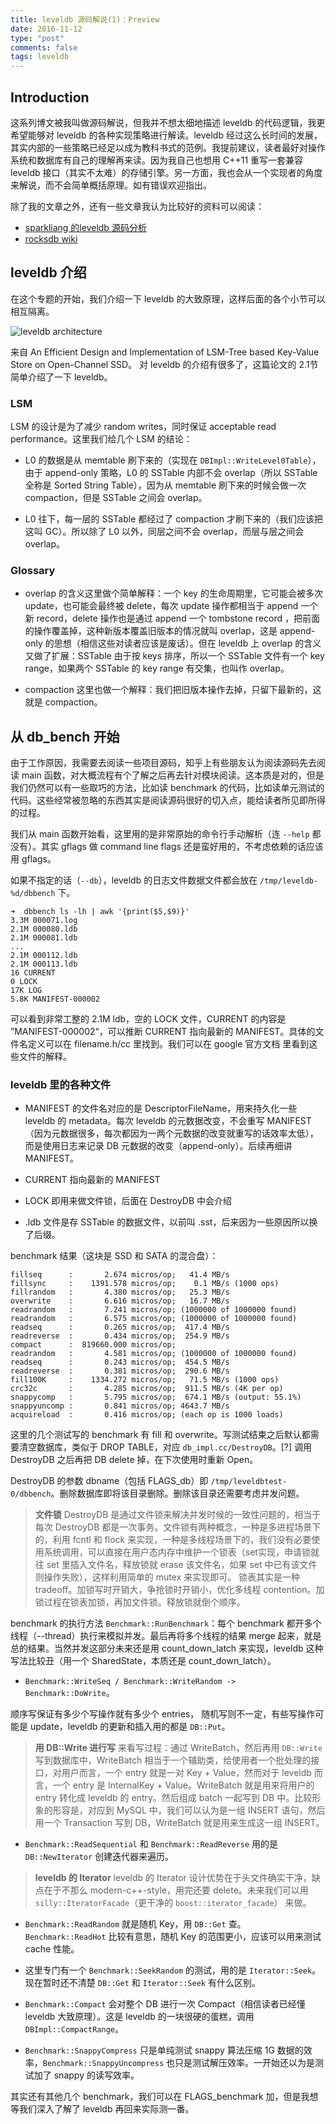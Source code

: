 ```yaml
---
title: leveldb 源码解说(1)：Preview
date: 2016-11-12
type: "post"
comments: false
tags: leveldb
---
```


## Introduction

这系列博文被我叫做源码解说，但我并不想太细地描述 leveldb 的代码逻辑，我更希望能够对 leveldb 的各种实现策略进行解读。leveldb 经过这么长时间的发展，其实内部的一些策略已经足以成为教科书式的范例。我提前建议，读者最好对操作系统和数据库有自己的理解再来读。因为我自己也想用 C++11 重写一套兼容 leveldb 接口（其实不太难）的存储引擎。另一方面，我也会从一个实现者的角度来解说，而不会简单概括原理。如有错误欢迎指出。

除了我的文章之外，还有一些文章我认为比较好的资料可以阅读：

- [sparkliang 的leveldb 源码分析](http://blog.csdn.net/sparkliang/article/category/1342001)
- [rocksdb wiki](https://github.com/facebook/rocksdb/wiki)

## leveldb 介绍

在这个专题的开始，我们介绍一下 leveldb 的大致原理，这样后面的各个小节可以相互隔离。

![leveldb architecture](http://og0xhkmh3.bkt.clouddn.com/leveldb_architecture.jpg)

来自 An Efficient Design and Implementation of LSM-Tree based Key-Value Store on Open-Channel SSD。
对 leveldb 的介绍有很多了，这篇论文的 2.1节 简单介绍了一下 leveldb。

### LSM

LSM 的设计是为了减少 random writes，同时保证 acceptable read performance。这里我们给几个 LSM 的结论：

- L0 的数据是从 memtable 刷下来的（实现在 `DBImpl::WriteLevel0Table`），由于 append-only 策略，L0 的 SSTable 内部不会 overlap（所以 SSTable 全称是 Sorted String Table），因为从 memtable 刷下来的时候会做一次 compaction，但是 SSTable 之间会 overlap。

- L0 往下，每一层的 SSTable 都经过了 compaction 才刷下来的（我们应该把这叫 GC）。所以除了 L0 以外，同层之间不会 overlap，而层与层之间会 overlap。

### Glossary

- overlap 的含义这里做个简单解释：一个 key 的生命周期里，它可能会被多次 update，也可能会最终被 delete，每次 update 操作都相当于 append 一个新 record，delete 操作也是通过 append 一个 tombstone record ，把前面的操作覆盖掉，这种新版本覆盖旧版本的情况就叫 overlap，这是 append-only 的思想（相信这些对读者应该是废话）。但在 leveldb 上 overlap 的含义又做了扩展：SSTable 由于按 keys 排序，所以一个 SSTable 文件有一个 key range，如果两个 SSTable 的 key range 有交集，也叫作 overlap。

- compaction 这里也做一个解释：我们把旧版本操作去掉，只留下最新的，这就是 compaction。

## 从 db_bench 开始

由于工作原因，我需要去阅读一些项目源码，知乎上有些朋友认为阅读源码先去阅读 main 函数，对大概流程有个了解之后再去针对模块阅读。这本质是对的，但是我们仍然可以有一些取巧的方法，比如读 benchmark 的代码，比如读单元测试的代码。这些经常被忽略的东西其实是阅读源码很好的切入点，能给读者所见即所得的过程。

我们从 main 函数开始看，这里用的是非常原始的命令行手动解析（连 `--help` 都没有）。其实 gflags 做 command line flags 还是蛮好用的，不考虑依赖的话应该用 gflags。

如果不指定的话（`--db`），leveldb 的日志文件数据文件都会放在 `/tmp/leveldb-%d/dbbench` 下。

```
➜  dbbench ls -lh | awk '{print($5,$9)}'
3.3M 000071.log
2.1M 000080.ldb
2.1M 000081.ldb
...
2.1M 000112.ldb
2.1M 000113.ldb
16 CURRENT
0 LOCK
17K LOG
5.8K MANIFEST-000002
```

可以看到非常工整的 2.1M ldb，空的 LOCK 文件，CURRENT 的内容是 ”MANIFEST-000002“，可以推断 CURRENT 指向最新的 MANIFEST。具体的文件名定义可以在 filename.h/cc 里找到。我们可以在 google 官方文档 里看到这些文件的解释。

### leveldb 里的各种文件

- MANIFEST 的文件名对应的是 DescriptorFileName，用来持久化一些 leveldb 的 metadata。每次 leveldb 的元数据改变，不会重写 MANIFEST（因为元数据很多，每次都因为一两个元数据的改变就重写的话效率太低），而是使用日志来记录 DB 元数据的改变（append-only）。后续再细讲 MANIFEST。

- CURRENT 指向最新的 MANIFEST

- LOCK 即用来做文件锁，后面在 DestroyDB 中会介绍

- .ldb 文件是存 SSTable 的数据文件，以前叫 .sst，后来因为一些原因所以换了后缀。

benchmark 结果（这块是 SSD 和 SATA 的混合盘）：

```
fillseq      :       2.674 micros/op;   41.4 MB/s
fillsync     :    1391.578 micros/op;    0.1 MB/s (1000 ops)
fillrandom   :       4.380 micros/op;   25.3 MB/s
overwrite    :       6.616 micros/op;   16.7 MB/s
readrandom   :       7.241 micros/op; (1000000 of 1000000 found)
readrandom   :       6.575 micros/op; (1000000 of 1000000 found)
readseq      :       0.265 micros/op;  417.4 MB/s
readreverse  :       0.434 micros/op;  254.9 MB/s
compact      :  819660.000 micros/op;
readrandom   :       4.581 micros/op; (1000000 of 1000000 found)
readseq      :       0.243 micros/op;  454.5 MB/s
readreverse  :       0.381 micros/op;  290.6 MB/s
fill100K     :    1334.272 micros/op;   71.5 MB/s (1000 ops)
crc32c       :       4.285 micros/op;  911.5 MB/s (4K per op)
snappycomp   :       5.795 micros/op;  674.1 MB/s (output: 55.1%)
snappyuncomp :       0.841 micros/op; 4643.7 MB/s
acquireload  :       0.416 micros/op; (each op is 1000 loads)
```

这里的几个测试写的 benchmark 有 fill 和 overwrite。写测试结束之后默认都需要清空数据库，类似于 DROP TABLE，对应 `db_impl.cc/DestroyDB`。[?] 调用 DestroyDB 之后再把 DB delete 掉，在下次使用时重新 Open。

DestroyDB 的参数 dbname（包括 FLAGS_db）即 `/tmp/leveldbtest-0/dbbench`。删除数据库即将该目录删除。删除该目录还需要考虑并发问题。

> **文件锁**
> DestroyDB 是通过文件锁来解决并发时候的一致性问题的，相当于每次 DestroyDB 都是一次事务。文件锁有两种概念，一种是多进程场景下的，利用 fcntl 和 flock 来实现，一种是多线程场景下的，我们没有必要使用系统调用，可以直接在用户态内存中维护一个锁表（set实现，申请锁就往 set 里插入文件名，释放锁就 erase 该文件名，如果 set 中已有该文件则操作失败），这样利用简单的 mutex 来实现即可。
> 锁表其实是一种 tradeoff。加锁写时开销大，争抢锁时开销小，优化多线程 contention。加锁过程在锁表加锁，再加文件锁。释放锁就倒个顺序。

benchmark 的执行方法 `Benchmark::RunBenchmark`：每个 benchmark 都开多个线程（--thread）执行来模拟并发。最后再将多个线程的结果 merge 起来，就是总的结果。当然并发这部分未来还是用 count_down_latch 来实现，leveldb 这种写法比较丑（用一个 SharedState，本质还是 count_down_latch）。

- `Benchmark::WriteSeq / Benchmark::WriteRandom -> Benchmark::DoWrite`。

顺序写保证有多少个写操作就有多少个 entries， 随机写则不一定，有些写操作可能是 update，leveldb 的更新和插入用的都是 `DB::Put`。

> **用 DB::Write 进行写**
> 来看写过程：通过 WriteBatch，然后再用 `DB::Write` 写到数据库中，WriteBatch 相当于一个辅助类，给使用者一个批处理的接口，对用户而言，一个 entry 就是一对 Key + Value，然而对于 leveldb 而言，一个 entry 是 InternalKey + Value。WriteBatch 就是用来将用户的 entry 转化成 leveldb 的 entry。然后组成 batch 一起写到 DB 中。比较形象的形容是，对应到 MySQL 中，我们可以认为是一组 INSERT 语句，然后用一个 Transaction 写到 DB，WriteBatch 就是用来生成这一组 INSERT。

- `Benchmark::ReadSequential` 和 `Benchmark::ReadReverse` 用的是 `DB::NewIterator` 创建迭代器来遍历。

> **leveldb 的 Iterator**
> leveldb 的 Iterator 设计优势在于头文件确实干净，缺点在于不那么 modern-c++-style，用完还要 delete。未来我们可以用 `silly::IteratorFacade`（更干净的 `boost::iterator_facade`） 来做。

- `Benchmark::ReadRandom` 就是随机 Key，用 `DB::Get` 查。`Benchmark::ReadHot` 比较有意思，随机 Key 的范围更小，应该可以用来测试 cache 性能。

- 这里专门有一个 `Benchmark::SeekRandom` 的测试，用的是 `Iterator::Seek`。现在暂时还不清楚 `DB::Get` 和 `Iterator::Seek` 有什么区别。

- `Benchmark::Compact` 会对整个 DB 进行一次 Compact（相信读者已经懂 leveldb 大致原理）。这是 leveldb 的一块很硬的蛋糕，调用 `DBImpl::CompactRange`。

- `Benchmark::SnappyCompress` 只是单纯测试 snappy 算法压缩 1G 数据的效率，`Benchmark::SnappyUncompress` 也只是测试解压效率。一开始还以为是测试加了 snappy 的读写效率。

其实还有其他几个 benchmark，我们可以在 FLAGS_benchmark 加，但是我想等我们深入了解了 leveldb 再回来实际测一番。


